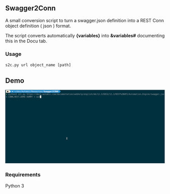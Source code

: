 
## Swagger2Conn 

A small conversion script to turn a swagger.json definition into a REST Conn object definition ( json ) format. 

The script converts automatically **{variables}** into **&variables#** documenting this in the Docu tab. 

### Usage

```
s2c.py url object_name [path]
```

## Demo

![Demo](https://github.com/muracz/Swagger2Conn/blob/8892ac0872a3bab0c75506908147ca91edc9be0c/demo.gif)

### Requirements

Python 3  
